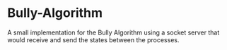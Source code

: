 # Bully-Algorithm
A small implementation for the Bully Algorithm using a socket server that would receive and send the states between the processes.
